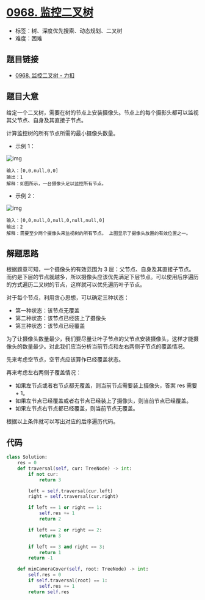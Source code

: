 # [0968. 监控二叉树](https://leetcode.cn/problems/binary-tree-cameras/)

- 标签：树、深度优先搜索、动态规划、二叉树
- 难度：困难

## 题目链接

- [0968. 监控二叉树 - 力扣](https://leetcode.cn/problems/binary-tree-cameras/)

## 题目大意

给定一个二叉树，需要在树的节点上安装摄像头。节点上的每个摄影头都可以监视其父节点、自身及其直接子节点。

计算监控树的所有节点所需的最小摄像头数量。

- 示例 1：



![img](https://assets.leetcode-cn.com/aliyun-lc-upload/uploads/2018/12/29/bst_cameras_01.png)

```
输入：[0,0,null,0,0]
输出：1
解释：如图所示，一台摄像头足以监控所有节点。
```

- 示例 2：

![img](https://assets.leetcode-cn.com/aliyun-lc-upload/uploads/2018/12/29/bst_cameras_02.png)

```
输入：[0,0,null,0,null,0,null,null,0]
输出：2
解释：需要至少两个摄像头来监视树的所有节点。 上图显示了摄像头放置的有效位置之一。
```

## 解题思路

根据题意可知，一个摄像头的有效范围为 3 层：父节点、自身及其直接子节点。而约是下层的节点就越多，所以摄像头应该优先满足下层节点。可以使用后序遍历的方式遍历二叉树的节点，这样就可以优先遍历叶子节点。

对于每个节点，利用贪心思想，可以确定三种状态：

- 第一种状态：该节点无覆盖
- 第二种状态：该节点已经装上了摄像头
- 第三种状态：该节点已经覆盖

为了让摄像头数量最少，我们要尽量让叶⼦节点的⽗节点安装摄像头，这样才能摄像头的数量最少。对此我们应当分析当前节点和左右两侧子节点的覆盖情况。

先来考虑空节点，空节点应该算作已经覆盖状态。

再来考虑左右两侧子覆盖情况：

- 如果左节点或者右节点都无覆盖，则当前节点需要装上摄像头，答案 res 需要 + 1。
- 如果左节点已经覆盖或者右节点已经装上了摄像头，则当前节点已经覆盖。
- 如果左节点右节点都已经覆盖，则当前节点无覆盖。

根据以上条件就可以写出对应的后序遍历代码。

## 代码

```python
class Solution:
    res = 0
    def traversal(self, cur: TreeNode) -> int:
        if not cur:
            return 3

        left = self.traversal(cur.left)
        right = self.traversal(cur.right)

        if left == 1 or right == 1:
            self.res += 1
            return 2

        if left == 2 or right == 2:
            return 3

        if left == 3 and right == 3:
            return 1
        return -1

    def minCameraCover(self, root: TreeNode) -> int:
        self.res = 0
        if self.traversal(root) == 1:
            self.res += 1
        return self.res
```

